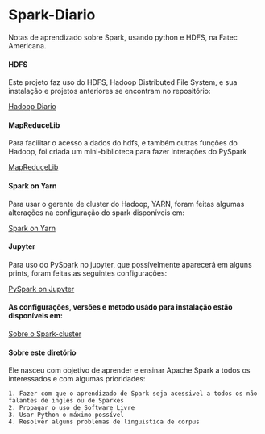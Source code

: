 # Spark-Diario
Notas de aprendizado sobre Spark, usando python e HDFS, na Fatec Americana.

#### HDFS
Este projeto faz uso do HDFS, Hadoop Distributed File System, e sua instalação e projetos anteriores se encontram no repositório:

[Hadoop Diario](https://github.com/z4r4tu5tr4/Hadoop-diario)

#### MapReduceLib
Para facilitar o acesso a dados do hdfs, e também outras funções do Hadoop, foi criada um mini-biblioteca para fazer interações do PySpark

[MapReduceLib](https://github.com/z4r4tu5tr4/MapReduceLib)

#### Spark on Yarn
Para usar o gerente de cluster do Hadoop, YARN, foram feitas algumas alterações na configuração do spark disponíveis em:

[Spark on Yarn](https://github.com/z4r4tu5tr4/Spark-Diario/tree/master/spark_on_yarn)

#### Jupyter
Para uso do PySpark no jupyter, que possívelmente aparecerá em alguns prints, foram feitas as seguintes configurações:

[PySpark on Jupyter]()

#### As configurações, versões e metodo usádo para instalação estão disponíveis em:

[Sobre o Spark-cluster]()

#### Sobre este diretório

Ele nasceu com objetivo de aprender e ensinar Apache Spark a todos os interessados e com algumas prioridades:

	1. Fazer com que o aprendizado de Spark seja acessivel a todos os não falantes de inglês ou de Sparkes
	2. Propagar o uso de Software Livre
	3. Usar Python o máximo possível
	4. Resolver alguns problemas de linguistica de corpus
